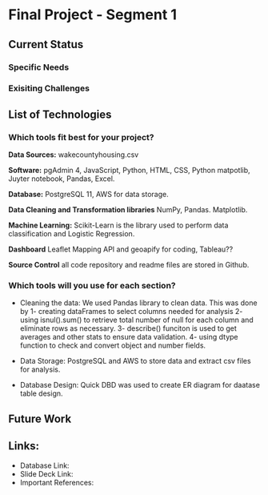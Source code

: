 # Final Project - Segment 1 

## Current Status

### Specific Needs

### Exisiting Challenges

## List of Technologies
### Which tools fit best for your project?

**Data Sources:** wakecountyhousing.csv

**Software:**  pgAdmin 4, JavaScript, Python, HTML, CSS, Python matpotlib, Juyter notebook, Pandas, Excel.

**Database:** PostgreSQL 11, AWS for data storage.

**Data Cleaning and Transformation libraries** NumPy, Pandas. Matplotlib.

**Machine Learning:** Scikit-Learn is the library used to perform data classification and Logistic Regression.

**Dashboard** Leaflet Mapping API and geoapify for coding, Tableau??

**Source Control** all code repository and readme files are stored in Github.

### Which tools will you use for each section?
- Cleaning the data: We used Pandas library to clean data. This was done by
     1- creating dataFrames to select columns needed for analysis 
     2- using isnul().sum() to retrieve total number of null for each column and eliminate rows as necessary.
     3- describe() funciton is used to get averages and other stats to ensure data validation.
     4- using dtype function to check and convert object and number fields.

- Data Storage: PostgreSQL and AWS to store data and extract csv files for analysis.
- Database Design: Quick DBD was used to create ER diagram for daatase table design.

## Future Work

## Links:

- Database Link:
- Slide Deck Link:
- Important References:
